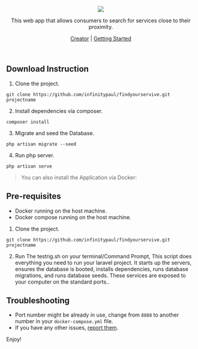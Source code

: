 <p align="center"><img src="https://raw.githubusercontent.com/infinitypaul/findyourservive/master/public/images/logo.png" /></p>
<p align="center">This web app that allows consumers to search for services close to their proximity.</p>
<p align="center"><a href="https://instagram.com/infinitypaul">Creator</a> | <a href="">Getting Started</a></p>

<p>&nbsp;</p>

## Download Instruction

1. Clone the project.

```
git clone https://github.com/infinitypaul/findyourservive.git projectname
```

2. Install dependencies via composer.

```
composer install 
```

3. Migrate and seed the Database.

```
php artisan migrate --seed
```

4. Run php server.

```
php artisan serve
```



> You can also install the Application via Docker:

## Pre-requisites

- Docker running on the host machine.
- Docker compose running on the host machine.

1. Clone the project.

```
git clone https://github.com/infinitypaul/findyourservive.git projectname
```

2. Run The testrig.sh on your terminal/Command Prompt, This script does everything you need to run your laravel project. It starts up the servers, ensures the database is booted, installs dependencies, runs database migrations, and runs database seeds. These services are exposed to your computer on the standard ports..


## Troubleshooting

- Port number might be already in use, change from `8888` to another number in your `docker-compose.yml` file.
- If you have any other issues, [report them](https://github.com/infinitypaul/findyourservive/issues).

Enjoy!
